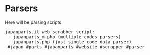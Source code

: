 # Parsers
Here will be parsing scripts

<pre>
japanparts.it web scrabber script:
 - japanparts_m.php (multiple codes parsers)
 - japanparts.php (just single code data parser)
 #japan #parts #japanparts #website #scrapper #parser
</pre>
